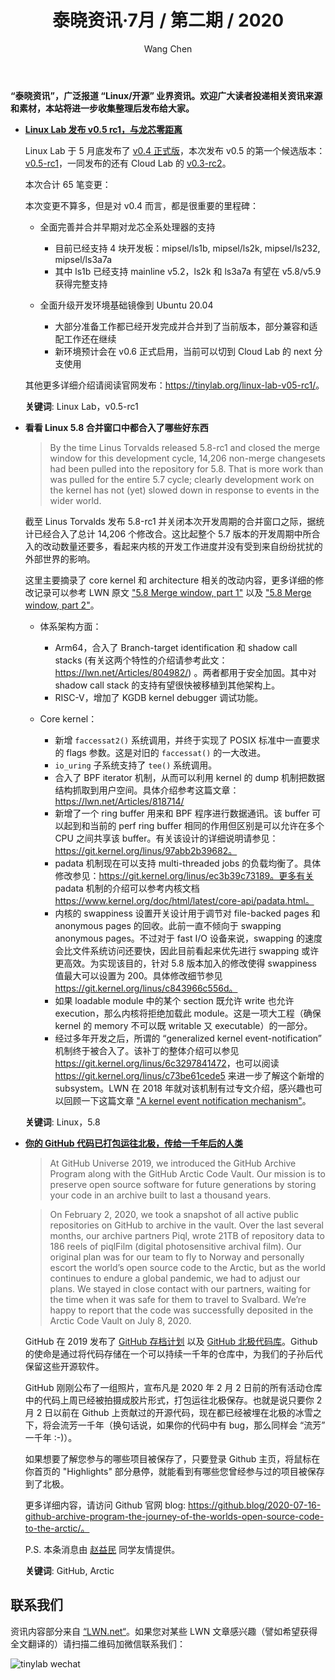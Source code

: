 ﻿---
title: 泰晓资讯·7月 / 第二期 / 2020
author: 'Wang Chen'
group: news
draft: false
top: false
album: 泰晓资讯
layout: weekly
license: "cc-by-nc-nd-4.0"
permalink: /tinylab-weekly-07-2nd-2020/
tags:
  - Linux Lab
  - GitHub
  - Arctic
categories:
  - 泰晓资讯
  - 技术动态
  - 行业动向
---

**“泰晓资讯”，广泛报道 “Linux/开源” 业界资讯。欢迎广大读者投递相关资讯来源和素材，本站将进一步收集整理后发布给大家。**

- [**Linux Lab 发布 v0.5 rc1，与龙芯零距离**](https://tinylab.org/linux-lab-v05-rc1/)

    Linux Lab 于 5 月底发布了 [v0.4 正式版](https://gitee.com/tinylab/linux-lab/tree/v0.4/)，本次发布 v0.5 的第一个候选版本：[v0.5-rc1](https://gitee.com/tinylab/linux-lab/tree/v0.5-rc1/)，一同发布的还有 Cloud Lab 的 [v0.3-rc2](https://gitee.com/tinylab/cloud-lab/tree/v0.3-rc2/)。

    本次合计 65 笔变更：
    
    本次变更不算多，但是对 v0.4 而言，都是很重要的里程碑：

    * 全面完善并合并早期对龙芯全系处理器的支持
        * 目前已经支持 4 块开发板：mipsel/ls1b, mipsel/ls2k, mipsel/ls232, mipsel/ls3a7a
        * 其中 ls1b 已经支持 mainline v5.2，ls2k 和 ls3a7a 有望在 v5.8/v5.9 获得完整支持

    * 全面升级开发环境基础镜像到 Ubuntu 20.04
        * 大部分准备工作都已经开发完成并合并到了当前版本，部分兼容和适配工作还在继续
        * 新环境预计会在 v0.6 正式启用，当前可以切到 Cloud Lab 的 next 分支使用

    其他更多详细介绍请阅读官网发布：<https://tinylab.org/linux-lab-v05-rc1/>。

    **关键词**: Linux Lab，v0.5-rc1

- **看看 Linux 5.8 合并窗口中都合入了哪些好东西**

    > By the time Linus Torvalds released 5.8-rc1 and closed the merge window for this development cycle, 14,206 non-merge changesets had been pulled into the repository for 5.8. That is more work than was pulled for the entire 5.7 cycle; clearly development work on the kernel has not (yet) slowed down in response to events in the wider world.

    截至 Linus Torvalds 发布 5.8-rc1 并关闭本次开发周期的合并窗口之际，据统计已经合入了总计 14,206 个修改合。这比起整个 5.7 版本的开发周期中所合入的改动数量还要多，看起来内核的开发工作进度并没有受到来自纷纷扰扰的外部世界的影响。

    这里主要摘录了 core kernel 和 architecture 相关的改动内容，更多详细的修改记录可以参考 LWN 原文 ["5.8 Merge window, part 1"](https://lwn.net/Articles/822077/) 以及 ["5.8 Merge window, part 2"](https://lwn.net/Articles/822527/)。

    - 体系架构方面：
        - Arm64，合入了 Branch-target identification 和 shadow call stacks (有关这两个特性的介绍请参考此文：https://lwn.net/Articles/804982/) 。两者都用于安全加固。其中对 shadow call stack 的支持有望很快被移植到其他架构上。
        - RISC-V，增加了 KGDB kernel debugger 调试功能。

    - Core kernel：
        - 新增 `faccessat2()` 系统调用，并终于实现了 POSIX 标准中一直要求的 flags 参数。这是对旧的 `faccessat()` 的一大改进。
        - `io_uring` 子系统支持了 `tee()` 系统调用。
        - 合入了 BPF iterator 机制，从而可以利用 kernel 的 dump 机制把数据结构抓取到用户空间。具体介绍参考这篇文章：https://lwn.net/Articles/818714/
        - 新增了一个 ring buffer 用来和 BPF 程序进行数据通讯。该 buffer 可以起到和当前的 perf ring buffer 相同的作用但区别是可以允许在多个 CPU 之间共享该 buffer。有关该设计的详细说明请参见：https://git.kernel.org/linus/97abb2b39682。
        - padata 机制现在可以支持 multi-threaded jobs 的负载均衡了。具体修改参见：https://git.kernel.org/linus/ec3b39c73189。更多有关 padata 机制的介绍可以参考内核文档 https://www.kernel.org/doc/html/latest/core-api/padata.html。
        - 内核的 swappiness 设置开关设计用于调节对 file-backed pages 和 anonymous pages 的回收。此前一直不倾向于 swapping anonymous pages。不过对于 fast I/O 设备来说，swapping 的速度会比文件系统访问还要快，因此目前看起来优先进行 swapping 或许更高效。为实现该目的，针对 5.8 版本加入的修改使得 swappiness 值最大可以设置为 200。具体修改细节参见 https://git.kernel.org/linus/c843966c556d。
        - 如果 loadable module 中的某个 section 既允许 write 也允许 execution，那么内核将拒绝加载此 module。这是一项大工程（确保 kernel 的 memory 不可以既 writable 又 executable）的一部分。
        - 经过多年开发之后，所谓的 “generalized kernel event-notification” 机制终于被合入了。该补丁的整体介绍可以参见 <https://git.kernel.org/linus/6c3297841472>，也可以阅读 https://git.kernel.org/linus/c73be61cede5 来进一步了解这个新增的 subsystem。LWN 在 2018 年就对该机制有过专文介绍，感兴趣也可以回顾一下这篇文章 ["A kernel event notification mechanism"](https://lwn.net/Articles/760714/)。

    **关键词**: Linux，5.8

- [**你的 GitHub 代码已打包运往北极，传给一千年后的人类**](https://github.blog/2020-07-16-github-archive-program-the-journey-of-the-worlds-open-source-code-to-the-arctic/)

    > At GitHub Universe 2019, we introduced the GitHub Archive Program along with the GitHub Arctic Code Vault. Our mission is to preserve open source software for future generations by storing your code in an archive built to last a thousand years.

    > On February 2, 2020, we took a snapshot of all active public repositories on GitHub to archive in the vault. Over the last several months, our archive partners Piql, wrote 21TB of repository data to 186 reels of piqlFilm (digital photosensitive archival film). Our original plan was for our team to fly to Norway and personally escort the world’s open source code to the Arctic, but as the world continues to endure a global pandemic, we had to adjust our plans. We stayed in close contact with our partners, waiting for the time when it was safe for them to travel to Svalbard. We’re happy to report that the code was successfully deposited in the Arctic Code Vault on July 8, 2020. 

    GitHub 在 2019 发布了 [GitHub 存档计划](https://archiveprogram.github.com/) 以及 [GitHub 北极代码库](https://www.youtube.com/watch?v=fzI9FNjXQ0o)。Github 的使命是通过将代码存储在一个可以持续一千年的仓库中，为我们的子孙后代保留这些开源软件。

    GitHub 刚刚公布了一组照片，宣布凡是 2020 年 2 月 2 日前的所有活动仓库中的代码上周已经被拍摄成胶片形式，打包运往北极保存。也就是说只要你 2 月 2 日以前在 Github 上贡献过的开源代码，现在都已经被埋在北极的冰雪之下，将会流芳一千年（换句话说，如果你的代码中有 bug，那么同样会 “流芳” 一千年 :-)）。

    如果想要了解您参与的哪些项目被保存了，只要登录 Github 主页，将鼠标在你首页的 "Highlights" 部分悬停，就能看到有哪些您曾经参与过的项目被保存到了北极。

    更多详细内容，请访问 Github 官网 blog: https://github.blog/2020-07-16-github-archive-program-the-journey-of-the-worlds-open-source-code-to-the-arctic/。

    P.S. 本条消息由 [赵益民](https://github.com/yimin-zhao) 同学友情提供。

    **关键词**: GitHub, Arctic

## 联系我们

资讯内容部分来自 [“LWN.net“](https://lwn.net/)。如果您对某些 LWN 文章感兴趣（譬如希望获得全文翻译的）请扫描二维码加微信联系我们：

![tinylab wechat](/images/wechat/tinylab.jpg)
